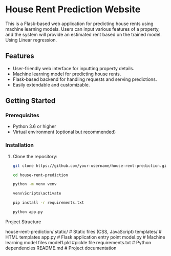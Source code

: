 # House Rent Prediction Website

This is a Flask-based web application for predicting house rents using machine learning models. Users can input various features of a property, and the system will provide an estimated rent based on the trained model. Using Linear regression. 

## Features

- User-friendly web interface for inputting property details.
- Machine learning model for predicting house rents.
- Flask-based backend for handling requests and serving predictions.
- Easily extendable and customizable.

## Getting Started

### Prerequisites

- Python 3.6 or higher
- Virtual environment (optional but recommended)

### Installation

1. Clone the repository:

   ```bash
   git clone https://github.com/your-username/house-rent-prediction.git

   cd house-rent-prediction

   python -m venv venv

   venv\Scripts\activate

   pip install -r requirements.txt

   python app.py

Project Structure

house-rent-prediction/
static/          # Static files (CSS, JavaScript)
templates/       # HTML templates
app.py           # Flask application entry point
model.py         # Machine learning model files
model1.pkl       #pickle file 
requirements.txt # Python dependencies
README.md        # Project documentation






